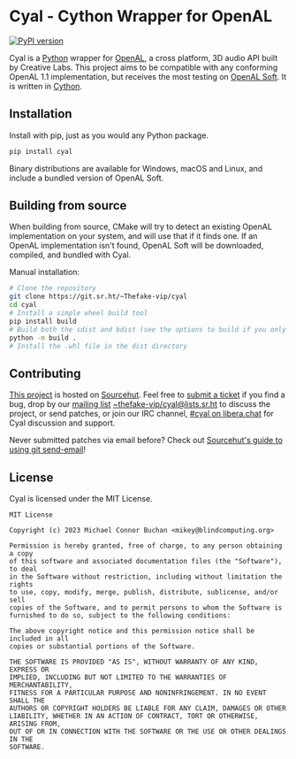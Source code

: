 # Cyal - Cython Wrapper for OpenAL

[![PyPI version](https://badge.fury.io/py/cyal.svg)](https://badge.fury.io/py/cyal)

Cyal is a [Python][python] wrapper for [OpenAL][openal], a cross platform, 3D audio API built by Creative Labs. This
project aims to be compatible with any conforming OpenAL 1.1 implementation, but receives the most testing on [OpenAL
Soft][openal-soft]. It is written in [Cython][cython].

[python]: <https://python.org>
[openal]: <https://openal.org>
[openal-soft]: <https://openal-soft.org>
[cython]: <https://cython.org>

## Installation


Install with pip, just as you would any Python package.

```sh
pip install cyal
```

Binary distributions are available for Windows, macOS and Linux, and include a bundled version of OpenAL Soft.

## Building from source

When building from source, CMake will try to detect an existing OpenAL implementation on your system, and will use that
if it finds one. If an OpenAL implementation isn't found, OpenAL Soft will be downloaded, compiled, and bundled with
Cyal.

Manual installation:

```bash
# Clone the repository
git clone https://git.sr.ht/~Thefake-vip/cyal
cd cyal
# Install a simple wheel build tool
pip install build
# Build both the sdist and bdist (see the options to build if you only want to build one)
python -m build .
# Install the .whl file in the dist directory
```

## Contributing

[This project][project-page] is hosted on [Sourcehut][srht]. Feel free to [submit a ticket][bug-tracker] if you find a
bug, drop by our [mailing list][mailing-list] <~thefake-vip/cyal@lists.sr.ht> to discuss the project, or send patches,
or join our IRC channel, [#cyal on libera.chat][irc-channel] for Cyal discussion and support.

Never submitted patches via email before? Check out [Sourcehut's guide to using git send-email][git-send-email]!

[project-page]: <https://sr.ht/~thefake-vip/Cyal>
[srht]: <https://sr.ht>
[bug-tracker]: <https://todo.sr.ht/~thefake-vip/Cyal>
[mailing-list]: <https://lists.sr.ht/~thefake-vip/cyal>
[irc-channel]: <ircs://irc.libera.chat:6697/#cyal>
[git-send-email]: <https://git-send-email.io>

## License

Cyal is licensed under the MIT License.

    MIT License

    Copyright (c) 2023 Michael Connor Buchan <mikey@blindcomputing.org>

    Permission is hereby granted, free of charge, to any person obtaining a copy
    of this software and associated documentation files (the "Software"), to deal
    in the Software without restriction, including without limitation the rights
    to use, copy, modify, merge, publish, distribute, sublicense, and/or sell
    copies of the Software, and to permit persons to whom the Software is
    furnished to do so, subject to the following conditions:

    The above copyright notice and this permission notice shall be included in all
    copies or substantial portions of the Software.

    THE SOFTWARE IS PROVIDED "AS IS", WITHOUT WARRANTY OF ANY KIND, EXPRESS OR
    IMPLIED, INCLUDING BUT NOT LIMITED TO THE WARRANTIES OF MERCHANTABILITY,
    FITNESS FOR A PARTICULAR PURPOSE AND NONINFRINGEMENT. IN NO EVENT SHALL THE
    AUTHORS OR COPYRIGHT HOLDERS BE LIABLE FOR ANY CLAIM, DAMAGES OR OTHER
    LIABILITY, WHETHER IN AN ACTION OF CONTRACT, TORT OR OTHERWISE, ARISING FROM,
    OUT OF OR IN CONNECTION WITH THE SOFTWARE OR THE USE OR OTHER DEALINGS IN THE
    SOFTWARE.
